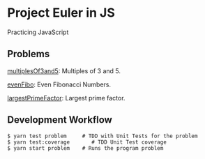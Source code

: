 # Project Euler in JS

Practicing JavaScript

## Problems

[multiplesOf3and5](./src/multiples35.md): Multiples of 3 and 5.

[evenFibo](./src/evenFibo.md): Even Fibonacci Numbers.

[largestPrimeFactor](./src/largestPrimeFactor.md): Largest prime factor.

## Development Workflow

```
$ yarn test problem     # TDD with Unit Tests for the problem
$ yarn test:coverage       # TDD Unit Test coverage
$ yarn start problem    # Runs the program problem
```
